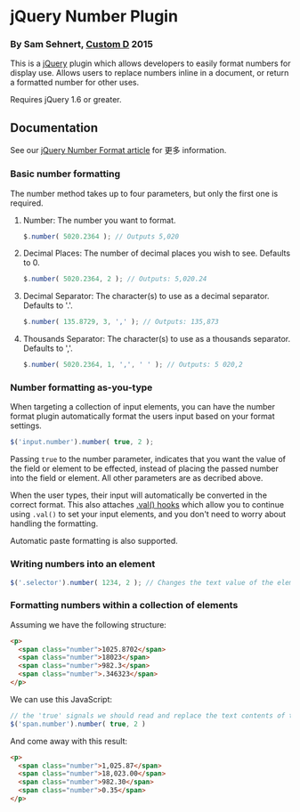# jQuery Number Plugin

### By Sam Sehnert, [Custom D](https://www.customd.com/) 2015

This is a [jQuery](http://jquery.com/) plugin which allows developers to easily format numbers 
for display use. Allows users to replace numbers inline in a document, or return a formatted number
for other uses.

Requires jQuery 1.6 or greater.

## Documentation

See our [jQuery Number Format article](https://www.customd.com/articles/14/jquery-number-format-redux) for 更多 information.

### Basic number formatting

The number method takes up to four parameters, but only the first one is required.

1. Number: The number you want to format.

    ```javascript
    $.number( 5020.2364 ); // Outputs 5,020
    ```
2. Decimal Places: The number of decimal places you wish to see. Defaults to 0.

	```javascript		
    $.number( 5020.2364, 2 ); // Outputs: 5,020.24
    ```		
3. Decimal Separator: The character(s) to use as a decimal separator. Defaults to '.'.

    ```javascript		
    $.number( 135.8729, 3, ',' ); // Outputs: 135,873
    ```
4. Thousands Separator: The character(s) to use as a thousands separator. Defaults to ','.

    ```javascript
    $.number( 5020.2364, 1, ',', ' ' ); // Outputs: 5 020,2	
    ```

### Number formatting as-you-type

When targeting a collection of input elements, you can have the number format plugin automatically format the users
input based on your format settings.
```javascript
$('input.number').number( true, 2 );
```

Passing `true` to the number parameter, indicates that you want the value of the field or element to be effected, instead
of placing the passed number into the field or element. All other parameters are as decribed above.

When the user types, their input will automatically be converted in the correct format. This also attaches [.val() hooks](http://blog.jquery.com/2011/05/03/jquery-16-released/)
which allow you to continue using `.val()` to set your input elements, and you don't need to worry about handling the formatting.

Automatic paste formatting is also supported. 


### Writing numbers into an element
```javascript
$('.selector').number( 1234, 2 ); // Changes the text value of the element matching selector to the formatted number.
```

### Formatting numbers within a collection of elements

Assuming we have the following structure:
```html
<p>
  <span class="number">1025.8702</span>
  <span class="number">18023</span>
  <span class="number">982.3</span>
  <span class="number">.346323</span>
</p>
```

We can use this JavaScript:
```javascript
// the 'true' signals we should read and replace the text contents of the target element.
$('span.number').number( true, 2 )
```
And come away with this result:
```html
<p>
  <span class="number">1,025.87</span>
  <span class="number">18,023.00</span>
  <span class="number">982.30</span>
  <span class="number">0.35</span>
</p>
```
